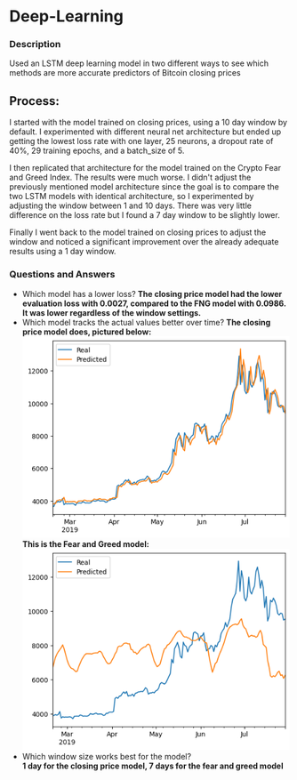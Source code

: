 # Deep-Learning

### Description
Used an LSTM deep learning model in two different ways to see which methods are more accurate predictors of Bitcoin closing prices

## Process:
I started with the model trained on closing prices, using a 10 day window by default. I experimented with different neural net architecture but ended up getting the lowest loss rate with one layer, 25 neurons, a dropout rate of 40%, 29 training epochs, and a batch_size of 5.

I then replicated that architecture for the model trained on the Crypto Fear and Greed Index. The results were much worse. I didn't adjust the previously mentioned model architecture since the goal is to compare the two LSTM models with identical architecture, so I experimented by adjusting the window between 1 and 10 days. There was very little difference on the loss rate but I found a 7 day window to be slightly lower.

Finally I went back to the model trained on closing prices to adjust the window and noticed a significant improvement over the already adequate results using a 1 day window.

### Questions and Answers
* Which model has a lower loss?
**The closing price model had the lower evaluation loss with 0.0027, compared to the FNG model with 0.0986. It was lower regardless of the window settings.**
* Which model tracks the actual values better over time?
**The closing price model does, pictured below:**  
![Closing Price LSTM 1 day window 1 layer 25 neurons](Resources/loss_0.0028_window_1.png)  
**This is the Fear and Greed model:**  
![Fear and Greed LSTM 7 day window 1 layer 25 neurons](Resources/loss_0.098.png)  
* Which window size works best for the model?  
**1 day for the closing price model, 7 days for the fear and greed model**